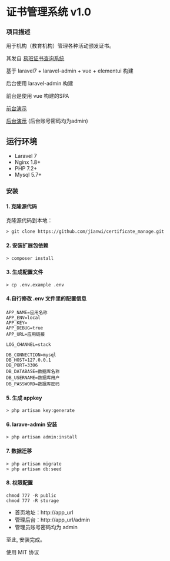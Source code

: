 # 证书管理系统 v1.0

### 项目描述

用于机构（教育机构）管理各种活动颁发证书。

其发自 [易班证书查询系统](http://www.yiban.cn/Renzheng/showJzList#/) 

基于 laravel7 + laravel-admin + vue + elementui 构建

后台使用 laravel-admin 构建

前台是使用 vue 构建的SPA

[前台演示](https://zs.e23.ink)

[后台演示](https://zs.e23.ink/admin)  (后台账号密码均为admin)

## 运行环境

- Laravel 7
- Nginx 1.8+
- PHP 7.2+
- Mysql 5.7+

### 安装

#### 1. 克隆源代码

克隆源代码到本地：

    > git clone https://github.com/jianwi/certificate_manage.git

#### 2. 安装扩展包依赖

    > composer install

#### 3. 生成配置文件

    > cp .env.example .env

#### 4.自行修改 .env 文件里的配置信息

```
APP_NAME=应用名称
APP_ENV=local
APP_KEY=
APP_DEBUG=true
APP_URL=应用链接

LOG_CHANNEL=stack

DB_CONNECTION=mysql
DB_HOST=127.0.0.1
DB_PORT=3306
DB_DATABASE=数据库名称
DB_USERNAME=数据库用户
DB_PASSWORD=数据库密码
```

#### 5. 生成 appkey

```
> php artisan key:generate
```

#### 6. larave-admin 安装

```
> php artisan admin:install
```

#### 7. 数据迁移

```
> php artisan migrate
> php artisan db:seed
```

#### 8. 权限配置

```
chmod 777 -R public 
chmod 777 -R storage
```


* 首页地址：http://app_url
* 管理后台：http://app_url/admin
* 管理员账号密码均为 admin 

至此, 安装完成。

使用 MIT 协议
